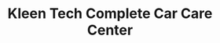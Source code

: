 ---
title: "Kleen Tech Complete Car Care Center"
url: /chester/kleen-tech-complete-car-care-center/
shop: Autowerkstatt
---